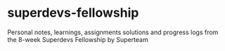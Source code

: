 # superdevs-fellowship
Personal notes, learnings, assignments solutions and progress logs from the 8-week Superdevs Fellowship by Superteam
